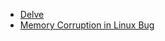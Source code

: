- [Delve](https://github.com/go-delve/delve)
- [Memory Corruption in Linux Bug](https://github.com/golang/go/issues/35777)
